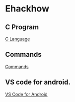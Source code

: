 # Ehackhow

## C Program

[C Language](main.md)

## Commands

[Commands](commands.md)

## VS code for android.

[VS Code for Android](VS_code_installation_for_Mobile.md)
